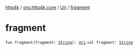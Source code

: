 [http4k](../../index.md) / [org.http4k.core](../index.md) / [Uri](index.md) / [fragment](./fragment.md)

# fragment

`fun fragment(fragment: `[`String`](https://kotlinlang.org/api/latest/jvm/stdlib/kotlin/-string/index.html)`): `[`Uri`](index.md)
`val fragment: `[`String`](https://kotlinlang.org/api/latest/jvm/stdlib/kotlin/-string/index.html)
